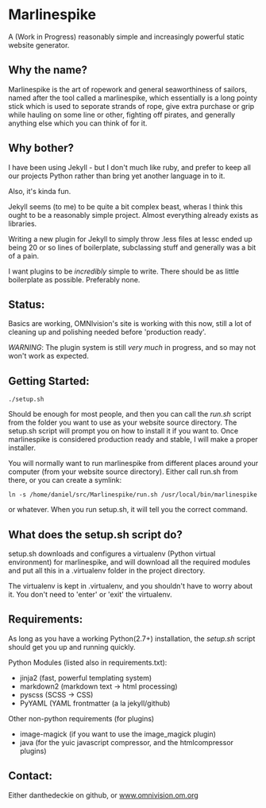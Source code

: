 # Marlinespike

A (Work in Progress) reasonably simple and increasingly powerful static website generator.

## Why the name?

Marlinespike is the art of ropework and general seaworthiness of sailors,
named after the tool called a marlinespike, which essentially is a long pointy
stick which is used to seporate strands of rope, give extra purchase or grip
while hauling on some line or other, fighting off pirates, and generally
anything else which you can think of for it.

## Why bother?

I have been using Jekyll - but I don't much like ruby, and prefer to keep
all our projects Python rather than bring yet another language in to it.

Also, it's kinda fun.

Jekyll seems (to me) to be quite a bit complex beast, wheras I think this
ought to be a reasonably simple project.  Almost everything already exists as
libraries.

Writing a new plugin for Jekyll to simply throw .less files at lessc ended up being
20 or so lines of boilerplate, subclassing stuff and generally was a bit of a pain.

I want plugins to be *incredibly* simple to write.  There should be as little
boilerplate as possible. Preferably none.

## Status:

Basics are working, OMNIvision's site is working with this now,
still a lot of cleaning up and polishing needed before 'production ready'.

_WARNING_: The plugin system is still *very much* in progress, and so may not
won't work as expected.

## Getting Started:

    ./setup.sh

Should be enough for most people, and then you can call the *run.sh* script from the folder
you want to use as your website source directory.  The setup.sh script will prompt you on
how to install it if you want to.  Once marlinespike is considered production ready and
stable, I will make a proper installer.

You will normally want to run marlinespike from different places around your computer (from your website source directory).  Either call run.sh from there, or you can create a symlink:

    ln -s /home/daniel/src/Marlinespike/run.sh /usr/local/bin/marlinespike

or whatever.  When you run setup.sh, it will tell you the correct command.

## What does the setup.sh script do?

setup.sh downloads and configures a virtualenv (Python virtual environment) for marlinespike,
and will download all the required modules and put all this in a .virtualenv folder in
the project directory.

The virtualenv is kept in .virtualenv, and you shouldn't have to worry about it.
You don't need to 'enter' or 'exit' the virtualenv.

## Requirements:

As long as you have a working Python(2.7+) installation, the *setup.sh* script should
get you up and running quickly.

Python Modules (listed also in requirements.txt):

- jinja2 (fast, powerful templating system)
- markdown2 (markdown text -> html processing)
- pyscss (SCSS -> CSS)
- PyYAML (YAML frontmatter (a la jekyll/github)

Other non-python requirements (for plugins)

- image-magick (if you want to use the image_magick plugin)
- java (for the yuic javascript compressor, and the htmlcompressor plugins)

## Contact:

Either danthedeckie on github, or www.omnivision.om.org
